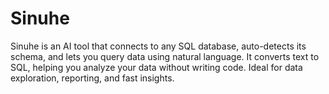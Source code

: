 # Sinuhe
Sinuhe is an AI tool that connects to any SQL database, auto-detects its schema, and lets you query data using natural language. It converts text to SQL, helping you analyze your data without writing code. Ideal for data exploration, reporting, and fast insights.
